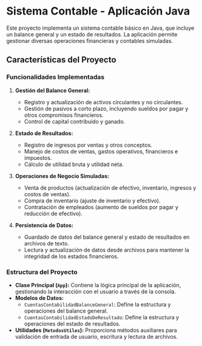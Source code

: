 
# Sistema Contable - Aplicación Java

Este proyecto implementa un sistema contable básico en Java, que incluye un balance general y un estado de resultados. La aplicación permite gestionar diversas operaciones financieras y contables simuladas.

## Características del Proyecto

### Funcionalidades Implementadas

1. **Gestión del Balance General:**
   - Registro y actualización de activos circulantes y no circulantes.
   - Gestión de pasivos a corto plazo, incluyendo sueldos por pagar y otros compromisos financieros.
   - Control de capital contribuido y ganado.

2. **Estado de Resultados:**
   - Registro de ingresos por ventas y otros conceptos.
   - Manejo de costos de ventas, gastos operativos, financieros e impuestos.
   - Cálculo de utilidad bruta y utilidad neta.

3. **Operaciones de Negocio Simuladas:**
   - Venta de productos (actualización de efectivo, inventario, ingresos y costos de ventas).
   - Compra de inventario (ajuste de inventario y efectivo).
   - Contratación de empleados (aumento de sueldos por pagar y reducción de efectivo).

4. **Persistencia de Datos:**
   - Guardado de datos del balance general y estado de resultados en archivos de texto.
   - Lectura y actualización de datos desde archivos para mantener la integridad de los estados financieros.

### Estructura del Proyecto

- **Clase Principal (`App`):** Contiene la lógica principal de la aplicación, gestionando la interacción con el usuario a través de la consola.
- **Modelos de Datos:**
  - `CuentasContabilidadBalanceGeneral`: Define la estructura y operaciones del balance general.
  - `CuentasContabilidadEstadoDeResultado`: Define la estructura y operaciones del estado de resultados.
- **Utilidades (`MetodosUtiles`):** Proporciona métodos auxiliares para validación de entrada de usuario, escritura y lectura de archivos.

